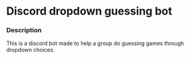# Discord dropdown guessing bot

### Description
This is a discord bot made to help a group do guessing games through dropdown choices.
